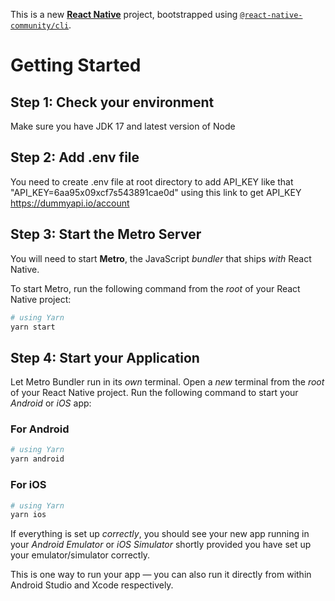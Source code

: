 This is a new [**React Native**](https://reactnative.dev) project, bootstrapped using [`@react-native-community/cli`](https://github.com/react-native-community/cli).

# Getting Started

## Step 1: Check your environment

Make sure you have JDK 17 and latest version of Node

## Step 2: Add .env file

You need to create .env file at root directory to add API_KEY like that "API_KEY=6aa95x09xcf7s543891cae0d" using this link to get API_KEY https://dummyapi.io/account

## Step 3: Start the Metro Server

You will need to start **Metro**, the JavaScript _bundler_ that ships _with_ React Native.

To start Metro, run the following command from the _root_ of your React Native project:

```bash
# using Yarn
yarn start
```

## Step 4: Start your Application

Let Metro Bundler run in its _own_ terminal. Open a _new_ terminal from the _root_ of your React Native project. Run the following command to start your _Android_ or _iOS_ app:

### For Android

```bash
# using Yarn
yarn android
```

### For iOS

```bash
# using Yarn
yarn ios
```

If everything is set up _correctly_, you should see your new app running in your _Android Emulator_ or _iOS Simulator_ shortly provided you have set up your emulator/simulator correctly.

This is one way to run your app — you can also run it directly from within Android Studio and Xcode respectively.

